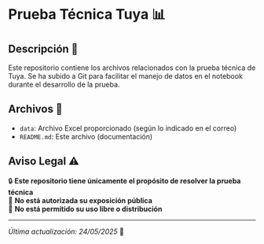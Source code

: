 # Prueba Técnica Tuya 📊

## Descripción 📄

Este repositorio contiene los archivos relacionados con la prueba técnica de Tuya. Se ha subido a Git para facilitar el manejo de datos en el notebook durante el desarrollo de la prueba.

## Archivos 📂

- `data`: Archivo Excel proporcionado (según lo indicado en el correo)
- `README.md`: Este archivo (documentación)

## Aviso Legal ⚠️

🔒 **Este repositorio tiene únicamente el propósito de resolver la prueba técnica**  
🚫 **No está autorizada su exposición pública**  
🚫 **No está permitido su uso libre o distribución**

---

*Última actualización: 24/05/2025* 📅
